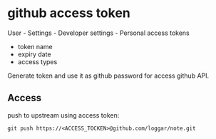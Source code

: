 # github access token

User - Settings - Developer settings - Personal access tokens

- token name
- expiry date
- access types

Generate token and use it as github password for access github API.

## Access

push to upstream using access token:

```
git push https://<ACCESS_TOCKEN>@github.com/loggar/note.git
```
